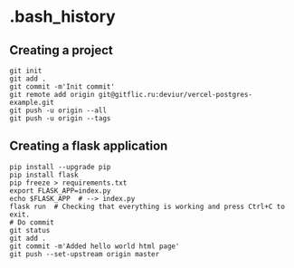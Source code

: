 # .bash_history
## Creating a project
```shell
git init
git add .
git commit -m'Init commit'
git remote add origin git@gitflic.ru:deviur/vercel-postgres-example.git
git push -u origin --all
git push -u origin --tags
```
## Creating a flask application
```shell
pip install --upgrade pip
pip install flask
pip freeze > requirements.txt
export FLASK_APP=index.py
echo $FLASK_APP  # --> index.py
flask run  # Checking that everything is working and press Ctrl+C to exit.
# Do commit
git status
git add .
git commit -m'Added hello world html page'
git push --set-upstream origin master
```